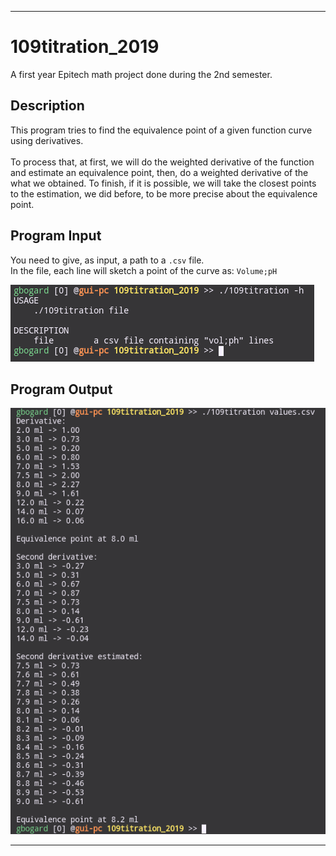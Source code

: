 ***

# 109titration_2019

A first year Epitech math project done during the 2nd semester.<br>

## Description

This program tries to find the equivalence point of a given function curve using derivatives.<br>
<br>
To process that, at first, we will do the weighted derivative of the function and estimate an equivalence point, then, do a weighted derivative of the what we obtained. To finish, if it is possible, we will take the closest points to the estimation, we did before, to be more precise about the equivalence point.<br>

## Program Input

You need to give, as input, a path to a <code>.csv</code> file.<br>
In the file, each line will sketch a point of the curve as: <code>Volume;pH</code><br>

![109titration Normal Input](https://github.com/guillaumebgd/109titration_2019/blob/master/.github_assets/109titration_normal_input.png?raw=true)

## Program Output

![109titration Normal output](https://github.com/guillaumebgd/109titration_2019/blob/master/.github_assets/109titration_normal_output.png?raw=true)

***

